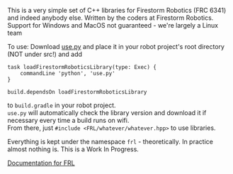 This is a very simple set of C++ libraries for Firestorm Robotics (FRC 6341) and indeed anybody else. Written by the coders at Firestorm Robotics.  
Support for Windows and MacOS not guaranteed - we're largely a Linux team

To use:
Download [use.py](https://firestorm-robotics-code.github.io/FirestormRoboticsLibrary/use.py) and place it in your robot project's root directory (NOT under src!) and add
```
task loadFirestormRoboticsLibrary(type: Exec) {
    commandLine 'python', 'use.py'
}

build.dependsOn loadFirestormRoboticsLibrary
```
to `build.gradle` in your robot project.  
`use.py` will automatically check the library version and download it if necessary every time a build runs on wifi.  
From there, just `#include <FRL/whatever/whatever.hpp>` to use libraries.

Everything is kept under the namespace `frl` - theoretically. In practice almost nothing is. This is a Work In Progress.

[Documentation for FRL](https://firestorm-robotics-code.github.io/FirestormRoboticsLibrary/html/)